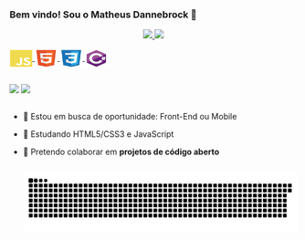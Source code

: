 ### Bem vindo! Sou o Matheus Dannebrock 👋

 <div align="center">
  <a href="https://github.com/dannebrock">
  <img height="180em" src="https://github-readme-stats.vercel.app/api?username=dannebrock&show_icons=true&theme=nord&include_all_commits=true&count_private=true"/>
  <img height="180em" src="https://github-readme-stats.vercel.app/api/top-langs/?username=dannebrock&layout=compact&langs_count=7&theme=nord"/>
</div>
<div style="display: inline_block"><br>
  <img align="center" alt="Js" height="30" width="40" src="https://raw.githubusercontent.com/devicons/devicon/master/icons/javascript/javascript-plain.svg">
   <img align="center" alt="HTML" height="30" width="40" src="https://raw.githubusercontent.com/devicons/devicon/master/icons/html5/html5-original.svg">
   <img align="center" alt="CSS" height="30" width="40" src="https://raw.githubusercontent.com/devicons/devicon/master/icons/css3/css3-original.svg">
   <img align="center" alt="Csharp" height="30" width="40" src="https://raw.githubusercontent.com/devicons/devicon/master/icons/csharp/csharp-original.svg"> 
</div>
  
  ##
 
 <div> 
  <a href = "mailto:dannebroock@gmail.com"><img src="https://img.shields.io/badge/Gmail-D14836?style=for-the-badge&logo=gmail&logoColor=white" target="_blank"></a>
  <a href="https://www.linkedin.com/in/matheus-dannebrock-906276153/" target="_blank"><img src="https://img.shields.io/badge/LinkedIn-0077B5?style=for-the-badge&logo=linkedin&logoColor=white" target="_blank"></a> 
  </div>
  
  ##
  
- 🔭 Estou em busca de oportunidade: Front-End ou Mobile
- 🌱 Estudando HTML5/CSS3 e JavaScript
- 👯 Pretendo colaborar em **projetos de código aberto**

  ##
  
    
  ![Snake animation](https://github.com/dannebrock/dannebrock/blob/output/github-contribution-grid-snake.svg)



